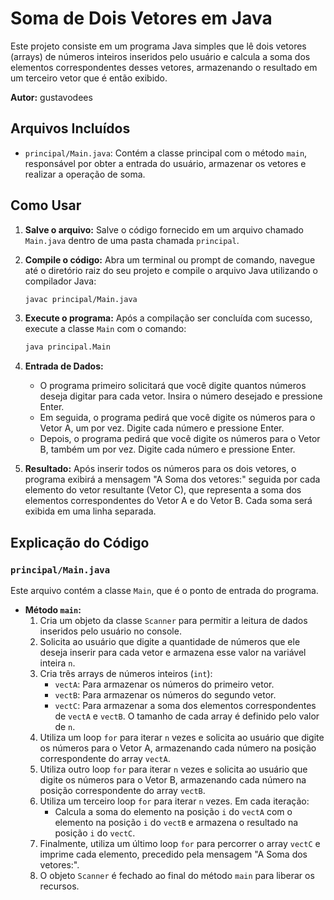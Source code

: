 # Soma de Dois Vetores em Java

Este projeto consiste em um programa Java simples que lê dois vetores (arrays) de números inteiros inseridos pelo usuário e calcula a soma dos elementos correspondentes desses vetores, armazenando o resultado em um terceiro vetor que é então exibido.

**Autor:** gustavodees

## Arquivos Incluídos

* `principal/Main.java`: Contém a classe principal com o método `main`, responsável por obter a entrada do usuário, armazenar os vetores e realizar a operação de soma.

## Como Usar

1.  **Salve o arquivo:** Salve o código fornecido em um arquivo chamado `Main.java` dentro de uma pasta chamada `principal`.
2.  **Compile o código:** Abra um terminal ou prompt de comando, navegue até o diretório raiz do seu projeto e compile o arquivo Java utilizando o compilador Java:

    ```bash
    javac principal/Main.java
    ```

3.  **Execute o programa:** Após a compilação ser concluída com sucesso, execute a classe `Main` com o comando:

    ```bash
    java principal.Main
    ```

4.  **Entrada de Dados:**
    * O programa primeiro solicitará que você digite quantos números deseja digitar para cada vetor. Insira o número desejado e pressione Enter.
    * Em seguida, o programa pedirá que você digite os números para o Vetor A, um por vez. Digite cada número e pressione Enter.
    * Depois, o programa pedirá que você digite os números para o Vetor B, também um por vez. Digite cada número e pressione Enter.

5.  **Resultado:** Após inserir todos os números para os dois vetores, o programa exibirá a mensagem "A Soma dos vetores:" seguida por cada elemento do vetor resultante (Vetor C), que representa a soma dos elementos correspondentes do Vetor A e do Vetor B. Cada soma será exibida em uma linha separada.

## Explicação do Código

### `principal/Main.java`

Este arquivo contém a classe `Main`, que é o ponto de entrada do programa.

* **Método `main`:**
    1.  Cria um objeto da classe `Scanner` para permitir a leitura de dados inseridos pelo usuário no console.
    2.  Solicita ao usuário que digite a quantidade de números que ele deseja inserir para cada vetor e armazena esse valor na variável inteira `n`.
    3.  Cria três arrays de números inteiros (`int`):
        * `vectA`: Para armazenar os números do primeiro vetor.
        * `vectB`: Para armazenar os números do segundo vetor.
        * `vectC`: Para armazenar a soma dos elementos correspondentes de `vectA` e `vectB`.
        O tamanho de cada array é definido pelo valor de `n`.
    4.  Utiliza um loop `for` para iterar `n` vezes e solicita ao usuário que digite os números para o Vetor A, armazenando cada número na posição correspondente do array `vectA`.
    5.  Utiliza outro loop `for` para iterar `n` vezes e solicita ao usuário que digite os números para o Vetor B, armazenando cada número na posição correspondente do array `vectB`.
    6.  Utiliza um terceiro loop `for` para iterar `n` vezes. Em cada iteração:
        * Calcula a soma do elemento na posição `i` do `vectA` com o elemento na posição `i` do `vectB` e armazena o resultado na posição `i` do `vectC`.
    7.  Finalmente, utiliza um último loop `for` para percorrer o array `vectC` e imprime cada elemento, precedido pela mensagem "A Soma dos vetores:".
    8.  O objeto `Scanner` é fechado ao final do método `main` para liberar os recursos.
